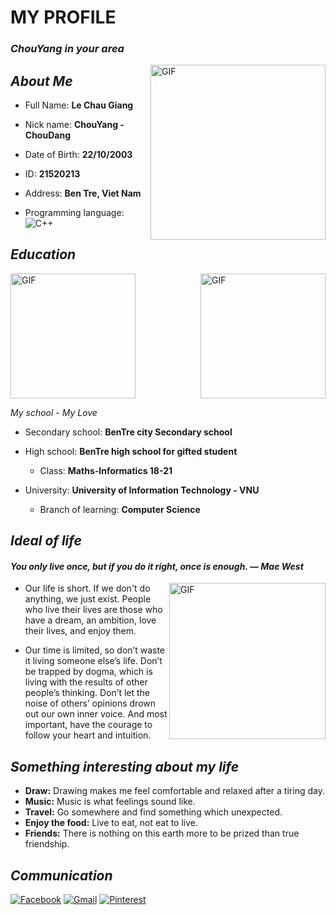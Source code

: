 
# **MY PROFILE**
### *ChouYang in your area*

<img align="right" alt="GIF" height="280px" src="https://scontent.fsgn3-1.fna.fbcdn.net/v/t39.30808-6/269992654_1344341689321608_2087261231302269431_n.jpg?_nc_cat=107&ccb=1-5&_nc_sid=730e14&_nc_ohc=0Qi1cmILe6sAX-g4CgM&_nc_ht=scontent.fsgn3-1.fna&oh=00_AT9MRg0Fopg5-RmRDYK8d22UsJdFtD5zvPj93YzlFS9XaQ&oe=61D02200" />

## *About Me*

- Full Name: **Le Chau Giang**

- Nick name: **ChouYang - ChouDang**

- Date of Birth: **22/10/2003**

- ID: **21520213**

- Address: **Ben Tre, Viet Nam**

- Programming language: ![C++](https://img.shields.io/badge/c++-%2300599C.svg?style=for-the-badge&logo=c%2B%2B&logoColor=white)

## *Education*
<img align="center" alt="GIF" height="200px" src="https://scontent.fsgn13-2.fna.fbcdn.net/v/t1.6435-9/145349790_1123071818115264_3647169281366938897_n.jpg?_nc_cat=109&ccb=1-5&_nc_sid=19026a&_nc_ohc=DwHGL8x0IoUAX8b-zqo&_nc_ht=scontent.fsgn13-2.fna&oh=00_AT8YQfqUEDD6i65QR6_QJ-PVbVxIKwjMW1dJoNJvM7w_nQ&oe=61F2930C" /> <img align="right" alt="GIF" height="200px" src="https://lh3.googleusercontent.com/GQVYSwIzi13udUUdnbybQ_8nsrVX1bYZpow6gDX69mFplH7v7bjcQaFbl4ejarG_wsnbBvliIhSjbl6jDJ3jw885mPeRhPSyPSBfez-NWN1fBgwRkOUgec4MfxT6ggelhogycJdI8NRBK4cwlNFo20d5EsACm3YKmqvz2xI3QTUGlTmvyse9Sjc_qSEtVF8vPrZ8O4OhrHw5L4uLBQ6wjNP86AfP_6WF3_MlzZPkJWE8SLuJBkOjBWZOMJsCBmCT3nAJCLKYcealtLqOH6tlsdlxE-BHrm7ny_-Ig7t8VEDRcjLI_vqRWBYu30wPAdjNslf5IRhh_4PUPv9koFym5c7hMeHFvcn8oodjHcsNZi8KQj4XZwMdH2xz5-MpbRt0R_JXrmyHyxwMzk7N2SlNP94_O48mbS8lK9legqyMGlSBv21ebKekmZuqkycJe5irkorgEB1UR3_fO5xD5EWtns7zN7eullCgyqwPZz9TrR7dXutssJ2DATPaVTwkH6K2TSL5XZVvmlKMbqJLUpB_-HhnUyhV5KYnaIGJaRBgrorFJmGg7CRgLNkbxyK2Oi-Lnr1jrjmIb9eYP17AIkl3FOxIMJZaMGS-QRYmsjGjbdJW0d4fJLH2tBdr1_KfEKRgFDUYW3Sq-YFprIGrbajfan8jrpsyBB9alh4REtJeYuiGCAm1iXhm7KFR3pYGi9M2xmchpbxJuWDveyWGl_RFoe0p=w1752-h1314-no?authuser=1" />

*My school - My Love*
- Secondary school:    **BenTre city Secondary school**

- High school:    **BenTre high school for gifted student**
  - Class: **Maths-Informatics 18-21**
- University: **University of Information Technology - VNU**
  - Branch of learning: **Computer Science**

## *Ideal of life*
#### *You only live once, but if you do it right, once is enough. ― Mae West*
<img align="right" alt="GIF" height="250px" src="https://scontent.fsgn3-1.fna.fbcdn.net/v/t1.6435-9/129722206_1079772049111908_6505283186023192443_n.jpg?_nc_cat=111&ccb=1-5&_nc_sid=8bfeb9&_nc_ohc=xsSD5UakR5EAX9DxgzI&_nc_ht=scontent.fsgn3-1.fna&oh=00_AT8vv871XF3Lmf9Fiekq8B2vvP9PJLTIiIAEYsK-2DglnQ&oe=61F32CA9" />

- Our life is short. If we don't do anything, we just exist. People who live their lives are those who have a dream, an ambition, love their lives, and enjoy them.

- Our time is limited, so don’t waste it living someone else’s life. Don’t be trapped by dogma, which is living with the results of other people’s thinking. Don’t let the noise of others’ opinions drown out our own inner voice. And most important, have the courage to follow your heart and intuition.

## *Something interesting about my life*
- **Draw:** Drawing makes me feel comfortable and relaxed after a tiring day.
- **Music:** Music is what feelings sound like.
- **Travel:** Go somewhere and find something which unexpected.
- **Enjoy the food:** Live to eat, not eat to live.
- **Friends:** There is nothing on this earth more to be prized than true friendship.

## *Communication*
[![Facebook](https://img.shields.io/badge/Facebook-%231877F2.svg?style=for-the-badge&logo=Facebook&logoColor=white)](https://www.facebook.com/profile.php?id=100012373687202)
[![Gmail](https://img.shields.io/badge/Gmail-D14836?style=for-the-badge&logo=gmail&logoColor=white)](mailto:21520213@gm.uit.edu.vn)
[![Pinterest](https://img.shields.io/badge/<handle>-%23E60023.svg?style=for-the-badge&logo=Pinterest&logoColor=white)](https://www.pinterest.com/chaugiang2210/_saved/)
